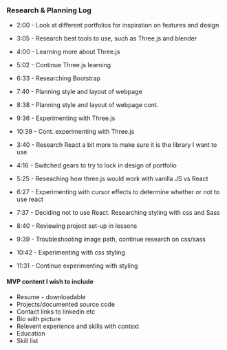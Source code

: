 ###  Research & Planning Log
* 2:00 - Look at different portfolios for inspiration on features and design
* 3:05 - Research best tools to use, such as Three.js and blender
* 4:00 - Learning more about Three.js
* 5:02 - Continue Three.js learning
* 6:33 - Researching Bootstrap
* 7:40 - Planning style and layout of webpage
* 8:38 - Planning style and layout of webpage cont.
* 9:36 - Experimenting with Three.js
* 10:39 - Cont. experimenting with Three.js


* 3:40 - Research React a bit more to make sure it is the library I want to use
* 4:16 - Switched gears to try to lock in design of portfolio
* 5:25 - Reseaching how three.js would work with vanilla JS vs React
* 6:27 - Experimenting with cursor effects to determine whether or not to use react
* 7:37 - Deciding not to use React. Researching styling with css and Sass
* 8:40 - Reviewing project set-up in lessons
* 9:39 - Troubleshooting image path, continue research on css/sass
* 10:42 - Experimenting with css styling
* 11:31 - Continue experimenting with styling


#### MVP content I wish to include
* Resume - downloadable
* Projects/documented source code
* Contact links to linkedin etc
* Bio with picture
* Relevent experience and skills with context
* Education
* Skill list
